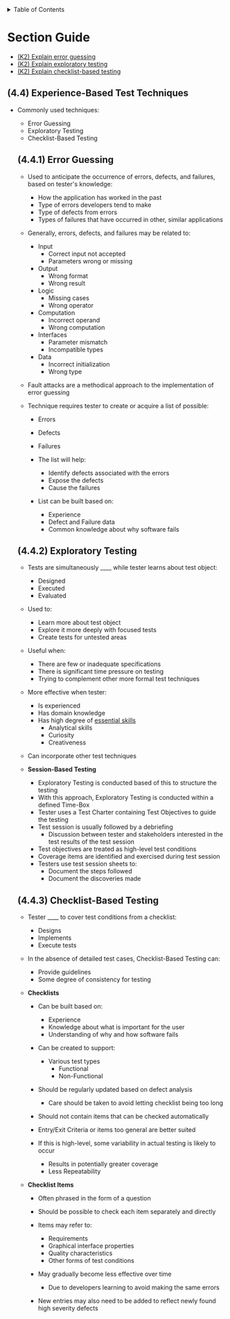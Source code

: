 <details>
  <summary>Table of Contents</summary>
  <ul>
    <li><a href="/README.md">Home</a></li>
    <li><a href="Chapter_4_Home.md">Chapter Home</a></li>
    <li><a href="Section_1.md">Section 1</a></li>
    <li><a href="Section_2.md">Section 2</a></li>
    <li><a href="Section_3.md">Section 3</a></li>
    <li><a href="Section_4.md">Section 4</a></li>
    <li><a href="Section_5.md">Section 5</a></li>
  </ul>
</details>

# Section Guide
- [(K2) Explain error guessing](#441)
- [(K2) Explain exploratory testing](#442)
- [(K2) Explain checklist-based testing](#443)

<a id=44></a>

## (4.4) Experience-Based Test Techniques
- Commonly used techniques:
  - Error Guessing
  - Exploratory Testing
  - Checklist-Based Testing

  <a id=441></a>
  
  ## (4.4.1) Error Guessing
  - Used to anticipate the occurrence of errors, defects, and failures, based on tester's knowledge:
    - How the application has worked in the past
    - Type of errors developers tend to make
    - Type of defects from errors
    - Types of failures that have occurred in other, similar applications

  - Generally, errors, defects, and failures may be related to:
    - Input
      - Correct input not accepted
      - Parameters wrong or missing
    - Output
      - Wrong format
      - Wrong result
    - Logic
      - Missing cases
      - Wrong operator
    - Computation
      - Incorrect operand
      - Wrong computation
    - Interfaces
      - Parameter mismatch
      - Incompatible types
    - Data
      - Incorrect initialization
      - Wrong type
  
  - Fault attacks are a methodical approach to the implementation of error guessing
  - Technique requires tester to create or acquire a list of possible:
    - Errors
    - Defects
    - Failures

    - The list will help:
      - Identify defects associated with the errors
      - Expose the defects
      - Cause the failures

    - List can be built based on:
      - Experience 
      - Defect and Failure data
      - Common knowledge about why software fails

  <a id=442></a>

  ## (4.4.2) Exploratory Testing
  
  - Tests are simultaneously \_\_\_\_ while tester learns about test object:
    - Designed
    - Executed
    - Evaluated

  - Used to: 
    - Learn more about test object
    - Explore it more deeply with focused tests
    - Create tests for untested areas

  - Useful when:
    - There are few or inadequate specifications
    - There is significant time pressure on testing
    - Trying to complement other more formal test techniques

  - More effective when tester:
    - Is experienced
    - Has domain knowledge
    - Has high degree of [essential skills](/Chapters/Chapter%201/Section_5.md#151)
      - Analytical skills
      - Curiosity
      - Creativeness

  - Can incorporate other test techniques

  - **Session-Based Testing**
    - Exploratory Testing is conducted based of this to structure the testing
    - With this approach, Exploratory Testing is conducted within a defined Time-Box
    - Tester uses a Test Charter containing Test Objectives to guide the testing
    - Test session is usually followed by a debriefing 
      - Discussion between tester and stakeholders interested in the test results of the test session
    - Test objectives are treated as high-level test conditions
    - Coverage items are identified and exercised during test session
    - Testers use test session sheets to:
      - Document the steps followed
      - Document the discoveries made

  <a id=443></a>

  ## (4.4.3) Checklist-Based Testing
  - Tester \_\_\_\_ to cover test conditions from a checklist:
    - Designs
    - Implements
    - Execute tests

  - In the absence of detailed test cases, Checklist-Based Testing can:
    - Provide guidelines
    - Some degree of consistency for testing
  
  - **Checklists** 
    - Can be built based on:
      - Experience 
      - Knowledge about what is important for the user
      - Understanding of why and how software fails

    - Can be created to support:
      - Various test types
        - Functional
        - Non-Functional

    - Should be regularly updated based on defect analysis
      - Care should be taken to avoid letting checklist being too long

    - Should not contain items that can be checked automatically
    - Entry/Exit Criteria or items too general are better suited
    - If this is high-level, some variability in actual testing is likely to occur
      - Results in potentially greater coverage
      - Less Repeatability

  - **Checklist Items**
    - Often phrased in the form of a question
    - Should be possible to check each item separately and directly

    - Items may refer to:
      - Requirements
      - Graphical interface properties
      - Quality characteristics
      - Other forms of test conditions

    - May gradually become less effective over time
      - Due to developers learning to avoid making the same errors
    
    - New entries may also need to be added to reflect newly found high severity defects